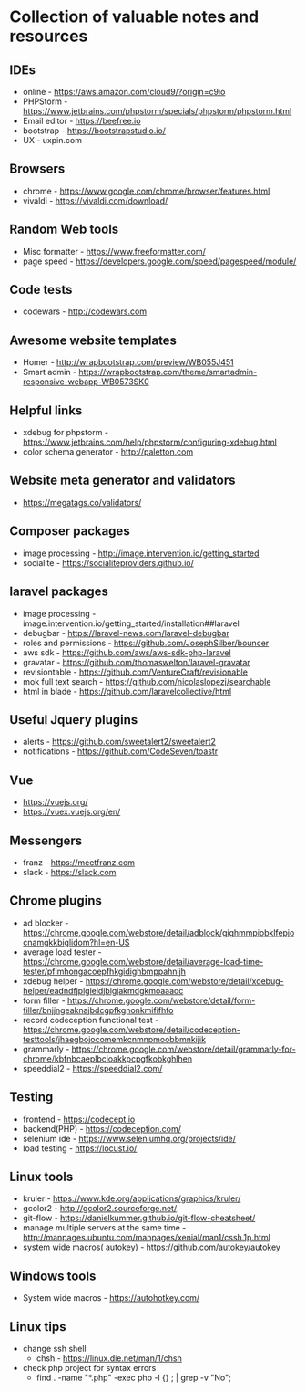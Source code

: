 # Collection of valuable notes and resources

## IDEs
* online - https://aws.amazon.com/cloud9/?origin=c9io
* PHPStorm - https://www.jetbrains.com/phpstorm/specials/phpstorm/phpstorm.html
* Email editor - https://beefree.io
* bootstrap - https://bootstrapstudio.io/
* UX - uxpin.com

## Browsers
* chrome - https://www.google.com/chrome/browser/features.html
* vivaldi - https://vivaldi.com/download/

## Random Web tools
* Misc formatter - https://www.freeformatter.com/
* page speed - https://developers.google.com/speed/pagespeed/module/

## Code tests
* codewars - http://codewars.com

## Awesome website templates
* Homer - http://wrapbootstrap.com/preview/WB055J451
* Smart admin - https://wrapbootstrap.com/theme/smartadmin-responsive-webapp-WB0573SK0

## Helpful links
* xdebug for phpstorm - https://www.jetbrains.com/help/phpstorm/configuring-xdebug.html
* color schema generator - http://paletton.com

## Website meta generator and validators
* https://megatags.co/validators/

## Composer packages
* image processing - http://image.intervention.io/getting_started
* socialite - https://socialiteproviders.github.io/

## laravel packages
* image processing - image.intervention.io/getting_started/installation##laravel
* debugbar - https://laravel-news.com/laravel-debugbar
* roles and permissions - https://github.com/JosephSilber/bouncer
* aws sdk - https://github.com/aws/aws-sdk-php-laravel
* gravatar - https://github.com/thomaswelton/laravel-gravatar
* revisiontable - https://github.com/VentureCraft/revisionable
* mok full text search - https://github.com/nicolaslopezj/searchable
* html in blade - https://github.com/laravelcollective/html

## Useful Jquery plugins
* alerts - https://github.com/sweetalert2/sweetalert2
* notifications - https://github.com/CodeSeven/toastr

## Vue
* https://vuejs.org/
* https://vuex.vuejs.org/en/

## Messengers
* franz - https://meetfranz.com
* slack - https://slack.com

## Chrome plugins
* ad blocker - https://chrome.google.com/webstore/detail/adblock/gighmmpiobklfepjocnamgkkbiglidom?hl=en-US
* average load tester - https://chrome.google.com/webstore/detail/average-load-time-tester/pflmhongacoepfhkgidighbmppahnljh
* xdebug helper - https://chrome.google.com/webstore/detail/xdebug-helper/eadndfjplgieldjbigjakmdgkmoaaaoc
* form filler - https://chrome.google.com/webstore/detail/form-filler/bnjjngeaknajbdcgpfkgnonkmififhfo
* record codeception functional test - https://chrome.google.com/webstore/detail/codeception-testtools/jhaegbojocomemkcnmnpmoobbmnkijik
* grammarly - https://chrome.google.com/webstore/detail/grammarly-for-chrome/kbfnbcaeplbcioakkpcpgfkobkghlhen
* speeddial2 - https://speeddial2.com/

## Testing
* frontend - https://codecept.io
* backend(PHP) - https://codeception.com/
* selenium ide - https://www.seleniumhq.org/projects/ide/
* load testing - https://locust.io/

## Linux tools
* kruler - https://www.kde.org/applications/graphics/kruler/
* gcolor2 - http://gcolor2.sourceforge.net/
* git-flow - https://danielkummer.github.io/git-flow-cheatsheet/
* manage multiple servers at the same time - http://manpages.ubuntu.com/manpages/xenial/man1/cssh.1p.html
* system wide macros( autokey) - https://github.com/autokey/autokey

## Windows tools
* System wide macros - https://autohotkey.com/

## Linux tips
* change ssh shell
  * chsh - https://linux.die.net/man/1/chsh
* check php project for syntax errors
  * find . -name "*.php" -exec php -l {} \; | grep -v "No";
